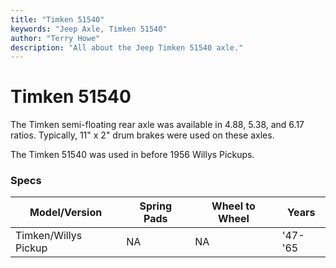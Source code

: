 ```yaml
---
title: "Timken 51540"
keywords: "Jeep Axle, Timken 51540"
author: "Terry Howe"
description: "All about the Jeep Timken 51540 axle."
---
```

# Timken 51540

The Timken semi-floating rear axle was available in 4.88, 5.38, and 6.17 ratios. Typically, 11" x 2" drum brakes were used on these axles.

The Timken 51540 was used in before 1956 Willys Pickups.

### Specs

| Model/Version        | Spring Pads | Wheel to Wheel | Years   |
|----------------------|-------------|----------------|---------|
| Timken/Willys Pickup | NA          | NA             | '47-'65 |